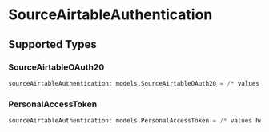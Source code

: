 # SourceAirtableAuthentication


## Supported Types

### SourceAirtableOAuth20

```python
sourceAirtableAuthentication: models.SourceAirtableOAuth20 = /* values here */
```

### PersonalAccessToken

```python
sourceAirtableAuthentication: models.PersonalAccessToken = /* values here */
```

